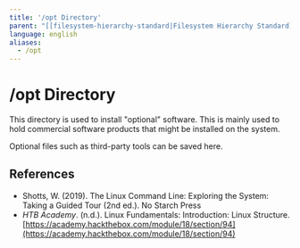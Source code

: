 ```yaml
---
title: '/opt Directory'
parent: "[[filesystem-hierarchy-standard|Filesystem Hierarchy Standard]]"
language: english
aliases:
  - /opt
---
```


# /opt Directory

This directory is used to install "optional" software. This is mainly used to hold commercial software products that might be installed on the system.

Optional files such as third-party tools can be saved here.

## References

- Shotts, W. (2019). <span class="reference-title">The Linux Command Line: Exploring the System: Taking a Guided Tour (2nd ed.)</span>. No Starch Press
- _HTB Academy_. (n.d.). <span class="reference-title">Linux Fundamentals: Introduction: Linux Structure</span>. [https://academy.hackthebox.com/module/18/section/94](https://academy.hackthebox.com/module/18/section/94)
